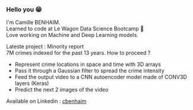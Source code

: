 ### Hello you 😁

<!--
**candiesforlife/candiesforlife** is a ✨ _special_ ✨ repository because its `README.md` (this file) appears on your GitHub profile.

Here are some ideas to get you started:

- 🔭 I’m currently working on ...
- 🌱 I’m currently learning ...
- 👯 I’m looking to collaborate on ...
- 🤔 I’m looking for help with ...
- 💬 Ask me about ...
- 📫 How to reach me: ...
- 😄 Pronouns: ...
- ⚡ Fun fact: ...
-->

I'm Camille BENHAIM.  
Learned to code at Le Wagon Data Science Bootcamp  🚂  
Love working on Machine and Deep Learning models.  
  
Lateste project : Minority report  
7M crimes indexed for the past 13 years. How to proceed ?  
- Represent crime locations in space and time with 3D arrays  
- Pass it through a Gaussian filter to spread the crime intensity  
- Feed the output video to a CNN autoencoder model made of CONV3D layers (Keras)  
- Predict the next 2 images of the video  

Available on Linkedin : [cbenhaim](https://www.linkedin.com/in/cbenhaim/)
